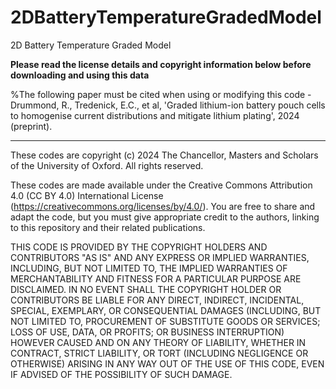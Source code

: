 # 2DBatteryTemperatureGradedModel
2D Battery Temperature Graded Model

**Please read the license details and copyright information below before downloading and using this data**

%The following paper must be cited when using or modifying this code - Drummond, R., Tredenick, E.C., et al, 'Graded lithium-ion battery pouch cells to homogenise current distributions and mitigate lithium plating', 2024 (preprint).

******************************************************************************************
These codes are copyright (c) 2024 The Chancellor, Masters and Scholars of the University of Oxford. All rights reserved. 

These codes are made available under the Creative Commons Attribution 4.0 (CC BY 4.0) International License (https://creativecommons.org/licenses/by/4.0/). You are free to share and adapt the code, but you must give appropriate credit to the authors, linking to this repository and their related publications.

THIS CODE IS PROVIDED BY THE COPYRIGHT HOLDERS AND CONTRIBUTORS "AS IS"
AND ANY EXPRESS OR IMPLIED WARRANTIES, INCLUDING, BUT NOT LIMITED TO, THE
IMPLIED WARRANTIES OF MERCHANTABILITY AND FITNESS FOR A PARTICULAR PURPOSE ARE
DISCLAIMED. IN NO EVENT SHALL THE COPYRIGHT HOLDER OR CONTRIBUTORS BE LIABLE
FOR ANY DIRECT, INDIRECT, INCIDENTAL, SPECIAL, EXEMPLARY, OR CONSEQUENTIAL
DAMAGES (INCLUDING, BUT NOT LIMITED TO, PROCUREMENT OF SUBSTITUTE GOODS OR
SERVICES; LOSS OF USE, DATA, OR PROFITS; OR BUSINESS INTERRUPTION) HOWEVER
CAUSED AND ON ANY THEORY OF LIABILITY, WHETHER IN CONTRACT, STRICT LIABILITY,
OR TORT (INCLUDING NEGLIGENCE OR OTHERWISE) ARISING IN ANY WAY OUT OF THE USE
OF THIS CODE, EVEN IF ADVISED OF THE POSSIBILITY OF SUCH DAMAGE.
